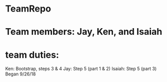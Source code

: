 # TeamRepo
# Team members: Jay, Ken, and Isaiah

# team duties:
Ken: Bootstrap, steps 3 & 4
Jay: Step 5 (part 1 & 2)
Isaiah: Step 5 (part 3)
Began 9/26/18
